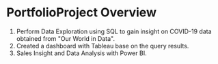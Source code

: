 # PortfolioProject Overview

1. Perform Data Exploration using SQL to gain insight on COVID-19 data obtained from "Our World in Data".
2. Created a dashboard with Tableau base on the query results.
3. Sales Insight and Data Analysis with Power BI.

